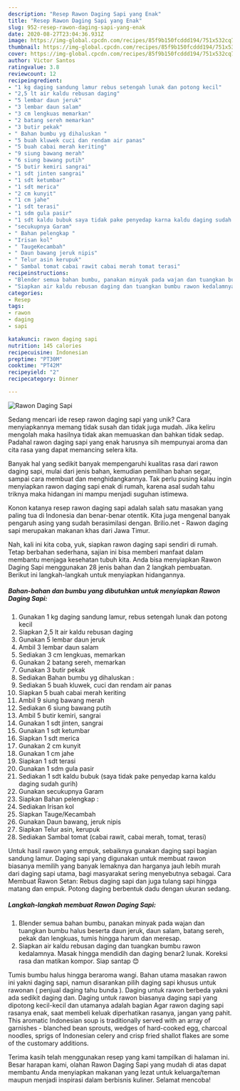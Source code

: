 ```yaml
---
description: "Resep Rawon Daging Sapi yang Enak"
title: "Resep Rawon Daging Sapi yang Enak"
slug: 952-resep-rawon-daging-sapi-yang-enak
date: 2020-08-27T23:04:36.931Z
image: https://img-global.cpcdn.com/recipes/85f9b150fcddd194/751x532cq70/rawon-daging-sapi-foto-resep-utama.jpg
thumbnail: https://img-global.cpcdn.com/recipes/85f9b150fcddd194/751x532cq70/rawon-daging-sapi-foto-resep-utama.jpg
cover: https://img-global.cpcdn.com/recipes/85f9b150fcddd194/751x532cq70/rawon-daging-sapi-foto-resep-utama.jpg
author: Victor Santos
ratingvalue: 3.8
reviewcount: 12
recipeingredient:
- "1 kg daging sandung lamur rebus setengah lunak dan potong kecil"
- "2,5 lt air kaldu rebusan daging"
- "5 lembar daun jeruk"
- "3 lembar daun salam"
- "3 cm lengkuas memarkan"
- "2 batang sereh memarkan"
- "3 butir pekak"
- " Bahan bumbu yg dihaluskan "
- "5 buah kluwek cuci dan rendam air panas"
- "5 buah cabai merah keriting"
- "9 siung bawang merah"
- "6 siung bawang putih"
- "5 butir kemiri sangrai"
- "1 sdt jinten sangrai"
- "1 sdt ketumbar"
- "1 sdt merica"
- "2 cm kunyit"
- "1 cm jahe"
- "1 sdt terasi"
- "1 sdm gula pasir"
- "1 sdt kaldu bubuk saya tidak pake penyedap karna kaldu daging sudah gurih"
- "secukupnya Garam"
- " Bahan pelengkap "
- "Irisan kol"
- " TaugeKecambah"
- " Daun bawang jeruk nipis"
- " Telur asin kerupuk"
- " Sambal tomat cabai rawit cabai merah tomat terasi"
recipeinstructions:
- "Blender semua bahan bumbu, panakan minyak pada wajan dan tuangkan bumbu halus beserta daun jeruk, daun salam, batang sereh, pekak dan lengkuas, tumis hingga harum dan meresap."
- "Siapkan air kaldu rebusan daging dan tuangkan bumbu rawon kedalamnya. Masak hingga mendidih dan daging benar2 lunak. Koreksi rasa dan matikan kompor. Siap santap 😊"
categories:
- Resep
tags:
- rawon
- daging
- sapi

katakunci: rawon daging sapi 
nutrition: 145 calories
recipecuisine: Indonesian
preptime: "PT30M"
cooktime: "PT42M"
recipeyield: "2"
recipecategory: Dinner

---
```



![Rawon Daging Sapi](https://img-global.cpcdn.com/recipes/85f9b150fcddd194/751x532cq70/rawon-daging-sapi-foto-resep-utama.jpg)

Sedang mencari ide resep rawon daging sapi yang unik? Cara menyiapkannya memang tidak susah dan tidak juga mudah. Jika keliru mengolah maka hasilnya tidak akan memuaskan dan bahkan tidak sedap. Padahal rawon daging sapi yang enak harusnya sih mempunyai aroma dan cita rasa yang dapat memancing selera kita.

Banyak hal yang sedikit banyak mempengaruhi kualitas rasa dari rawon daging sapi, mulai dari jenis bahan, kemudian pemilihan bahan segar, sampai cara membuat dan menghidangkannya. Tak perlu pusing kalau ingin menyiapkan rawon daging sapi enak di rumah, karena asal sudah tahu triknya maka hidangan ini mampu menjadi suguhan istimewa.

Konon katanya resep rawon daging sapi adalah salah satu masakan yang paling tua di Indonesia dan benar-benar otentik. Kita juga mengenal banyak pengaruh asing yang sudah berasimilasi dengan. Brilio.net - Rawon daging sapi merupakan makanan khas dari Jawa Timur.


Nah, kali ini kita coba, yuk, siapkan rawon daging sapi sendiri di rumah. Tetap berbahan sederhana, sajian ini bisa memberi manfaat dalam membantu menjaga kesehatan tubuh kita. Anda bisa menyiapkan Rawon Daging Sapi menggunakan 28 jenis bahan dan 2 langkah pembuatan. Berikut ini langkah-langkah untuk menyiapkan hidangannya.

<!--inarticleads1-->

##### Bahan-bahan dan bumbu yang dibutuhkan untuk menyiapkan Rawon Daging Sapi:

1. Gunakan 1 kg daging sandung lamur, rebus setengah lunak dan potong kecil
1. Siapkan 2,5 lt air kaldu rebusan daging
1. Gunakan 5 lembar daun jeruk
1. Ambil 3 lembar daun salam
1. Sediakan 3 cm lengkuas, memarkan
1. Gunakan 2 batang sereh, memarkan
1. Gunakan 3 butir pekak
1. Sediakan  Bahan bumbu yg dihaluskan :
1. Sediakan 5 buah kluwek, cuci dan rendam air panas
1. Siapkan 5 buah cabai merah keriting
1. Ambil 9 siung bawang merah
1. Sediakan 6 siung bawang putih
1. Ambil 5 butir kemiri, sangrai
1. Gunakan 1 sdt jinten, sangrai
1. Gunakan 1 sdt ketumbar
1. Siapkan 1 sdt merica
1. Gunakan 2 cm kunyit
1. Gunakan 1 cm jahe
1. Siapkan 1 sdt terasi
1. Gunakan 1 sdm gula pasir
1. Sediakan 1 sdt kaldu bubuk (saya tidak pake penyedap karna kaldu daging sudah gurih)
1. Gunakan secukupnya Garam
1. Siapkan  Bahan pelengkap :
1. Sediakan Irisan kol
1. Siapkan  Tauge/Kecambah
1. Gunakan  Daun bawang, jeruk nipis
1. Siapkan  Telur asin, kerupuk
1. Sediakan  Sambal tomat (cabai rawit, cabai merah, tomat, terasi)


Untuk hasil rawon yang empuk, sebaiknya gunakan daging sapi bagian sandung lamur. Daging sapi yang digunakan untuk membuat rawon biasanya memilih yang banyak lemaknya dan harganya jauh lebih murah dari daging sapi utama, bagi masyarakat sering menyebutnya sebagai. Cara Membuat Rawon Setan: Rebus daging sapi dan juga tulang sapi hingga matang dan empuk. Potong daging berbentuk dadu dengan ukuran sedang. 

<!--inarticleads2-->

##### Langkah-langkah membuat Rawon Daging Sapi:

1. Blender semua bahan bumbu, panakan minyak pada wajan dan tuangkan bumbu halus beserta daun jeruk, daun salam, batang sereh, pekak dan lengkuas, tumis hingga harum dan meresap.
1. Siapkan air kaldu rebusan daging dan tuangkan bumbu rawon kedalamnya. Masak hingga mendidih dan daging benar2 lunak. Koreksi rasa dan matikan kompor. Siap santap 😊


Tumis bumbu halus hingga beraroma wangi. Bahan utama masakan rawon ini yakni daging sapi, namun disarankan pilih daging sapi khusus untuk rawonan ( penjual daging tahu bunda ). Daging untuk rawon berbeda yakni ada sedikit daging dan. Daging untuk rawon biasanya daging sapi yang dipotong kecil-kecil dan utamanya adalah bagian Agar rawon daging sapi rasanya enak, saat membeli keluak diperhatikan rasanya, jangan yang pahit. This aromatic Indonesian soup is traditionally served with an array of garnishes - blanched bean sprouts, wedges of hard-cooked egg, charcoal noodles, sprigs of Indonesian celery and crisp fried shallot flakes are some of the customary additions. 

Terima kasih telah menggunakan resep yang kami tampilkan di halaman ini. Besar harapan kami, olahan Rawon Daging Sapi yang mudah di atas dapat membantu Anda menyiapkan makanan yang lezat untuk keluarga/teman maupun menjadi inspirasi dalam berbisnis kuliner. Selamat mencoba!
